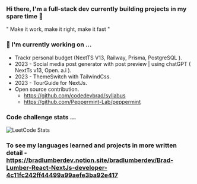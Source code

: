 ### Hi there, I'm a full-stack dev currently building projects in my spare time 👋 ###

" Make it work, make it right, make it fast "

### 🔭 I'm currently working on ...
  - Trackr personal budget (NextTS V13, Railway, Prisma, PostgreSQL ).
  - 2023 - Social media post generator with post preview | using chatGPT ( NextTs v13, Open. a.i ).
  - 2023 - ThemeSwitch with TailwindCss.
  - 2023 - TourGuide for NextJs.
  - Open source contribution.
    - https://github.com/codedevbrad/syllabus
    - https://github.com/Peppermint-Lab/peppermint
   
### Code challenge stats ...
![LeetCode Stats](https://leetcard.jacoblin.cool/user0171yr?theme=light&font=M%20PLUS%201%20Code&ext=heatmap)

### To see my languages learned and projects in more written detail - https://bradlumberdev.notion.site/bradlumberdev/Brad-Lumber-React-NextJs-developer-4c11fc242ff44499a99aefe3ba92e417

<!--
**codedevbrad/codedevbrad** is a ✨ _special_ ✨ repository because its `README.md` (this file) appears on your GitHub profile.

Here are some ideas to get you started:


- 🔭 I’m currently working on
- 👯 I’m looking to collaborate on ...
- 🤔 I’m looking for help with ...
- 💬 Ask me about ...
- 📫 How to reach me: ...
- 😄 Pronouns: ...
- ⚡ Fun fact: ...
-->
